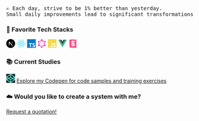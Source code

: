 
<pre>✍️ Each day, strive to be 1% better than yesterday. 
Small daily improvements lead to significant transformations over time.
</pre>

### 🚀 Favorite Tech Stacks

<p align="left">
  <img alt="Next.js" height="24" width="24" src="https://raw.githubusercontent.com/devicons/devicon/master/icons/nextjs/nextjs-original.svg">
  <img alt="React" height="24" width="24" src="https://raw.githubusercontent.com/devicons/devicon/master/icons/react/react-original.svg">
  <img alt="TypeScript" height="24" width="24" src="https://raw.githubusercontent.com/devicons/devicon/master/icons/typescript/typescript-plain.svg">
  <img alt="GraphQL" height="24" width="24" src="https://raw.githubusercontent.com/devicons/devicon/master/icons/graphql/graphql-plain.svg">
  <img alt="JavaScript" height="24" width="24" src="https://raw.githubusercontent.com/devicons/devicon/master/icons/javascript/javascript-plain.svg">
  <img alt="Vue.js" height="24" width="24" src="https://raw.githubusercontent.com/devicons/devicon/master/icons/vuejs/vuejs-original.svg">
  <img alt="Storybook" height="24" width="24" src="https://raw.githubusercontent.com/devicons/devicon/master/icons/storybook/storybook-original.svg">
</p>

### 📚 Current Studies

<p align="left">
  <img alt="Codepen" height="24" width="24" src="https://raw.githubusercontent.com/devicons/devicon/master/icons/codepen/codepen-original.svg" style="filter: invert(88%) sepia(21%) saturate(935%) hue-rotate(123deg) brightness(85%) contrast(97%);">
  <a href="https://codepen.io/italobarrosmepen" target="_blank">Explore my Codepen for code samples and training exercises</a>
</p>

### ☁️ Would you like to create a system with me?
[Request a quotation!](https://www.skyi.com.br/)
